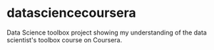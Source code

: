 # datasciencecoursera
Data Science toolbox project showing my understanding of the data scientist's toolbox course on Coursera.
